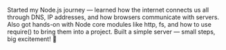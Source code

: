 Started my Node.js journey — learned how the internet connects us all through DNS, IP addresses, and how browsers communicate with servers. Also got hands-on with Node core modules like http, fs, and how to use require() to bring them into a project.
Built a simple server — small steps, big excitement! 🚀